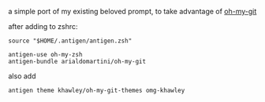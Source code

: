 a simple port of my existing beloved prompt, to take advantage of [oh-my-git](https://github.com/arialdomartini/oh-my-git)

after adding to zshrc:

	source "$HOME/.antigen/antigen.zsh"
	
	antigen-use oh-my-zsh
	antigen-bundle arialdomartini/oh-my-git

also add

	antigen theme khawley/oh-my-git-themes omg-khawley